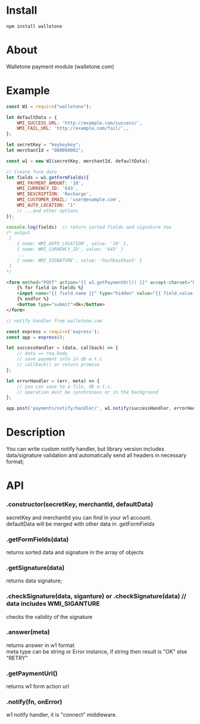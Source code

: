 # Install 
`npm install walletone`

# About
Walletone payment module (walletone.com)

# Example
```js
const W1 = require("walletone");

let defaultData = {
    WMI_SUCCESS_URL: 'http://example.com/success/',
    WMI_FAIL_URL: 'http://example.com/fail/',,
};

let secretKey = "keykeykey";
let merchantId = "000000001";

const w1 = new W1(secretKey, merchantId, defaultData);

// Create form data
let fields = w1.getFormFields({
    WMI_PAYMENT_AMOUNT: '10',
    WMI_CURRENCY_ID: '643',
    WMI_DESCRIPTION: 'Recharge',
    WMI_CUSTOMER_EMAIL: 'user@example.com',
    WMI_AUTO_LOCATION: "1"
    // ...and other options
});

console.log(fields)  // return sorted fields and signature too
/* output
 [
    { name: WMI_AUTO_LOCATION', value: '10' },
    { name: WMI_CURRENCY_ID', value: '643' }     
    ... 
    { name: WMI_SIGNATURE', value: 'hashhashhash' }
 ]
*/
```

```html
<form method="POST" action="{{ w1.getPaymentUrl() }}" accept-charset="UTF-8">
    {% for field in fields %}
    <input name="{{ field.name }}" type="hidden" value="{{ field.value }}"/>
    {% endfor %}             
    <button type="submit">Ok</button>
</form>
```

```js
// notify handler from walletone.com

const express = require('express');
const app = express();

let successHandler = (data, callback) => {
    // data == req.body    
    // save payment info in db e.t.c    
    // callback() or return promise
};

let errorHandler = (err, meta) => {
    // you can save to a file, db e.t.c.
    // operation must be synchronous or in the background 
};

app.post('payments/notify/handler/', w1.notify(successHandler, errorHandler));

```

# Description
You can write custom notify handler, but library version includes data/signature validation and automatically send all headers in necessary format;

# API
### .constructor(secretKey, merchantId, defaultData)
secretKey and merchantId you can find in your w1 account.  
defaultData will be merged with other data in .getFormFields

### .getFormFields(data)
returns sorted data and signature in the array of objects

### .getSignature(data)
returns data signature;

### .checkSignature(data, siganture) or .checkSignature(data) // data includes WMI_SIGANTURE
checks the validity of the signature 

### .answer(meta)
returns answer in w1 format  
meta type can be string or Error instance, if string then result is "OK" else "RETRY" 

### .getPaymentUrl()
returns w1 form action url

### .notify(fn, onError)
w1 notify handler, it is "connect" middleware.





